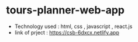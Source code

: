 # tours-planner-web-app
- Technology used : html, css , javascript , react.js
- link of prject : https://csb-6dxcx.netlify.app
